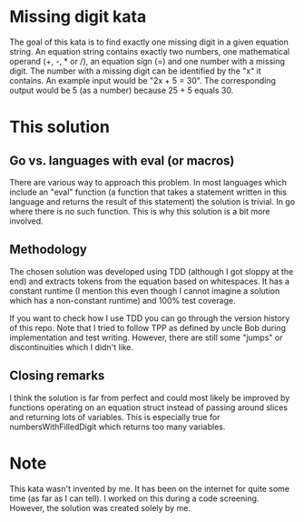 # Missing digit kata

The goal of this kata is to find exactly one missing digit in
a given equation string. An equation string contains exactly
two numbers, one mathematical operand (+, -, * or /), an equation
sign (=) and one number with a missing digit. The number with a
missing digit can be identified by the "x" it contains. An example
input would be "2x + 5 = 30". The corresponding output would be
5 (as a number) because 25 + 5 equals 30.

# This solution

## Go vs. languages with eval (or macros)
There are various way to approach this problem. In most languages
which include an "eval" function (a function that takes a statement written
in this language and returns the result of this statement) the solution is
trivial.
In go where there is no such function. This is why this solution is a bit more involved.

## Methodology
The chosen solution was developed using TDD (although I got sloppy at the end) and extracts
tokens from the equation based on whitespaces.
It has a constant runtime (I mention this even though I cannot imagine a solution which has a
non-constant runtime) and 100% test coverage.

If you want to check how I use TDD you can go through the version history of this repo.
Note that I tried to follow TPP as defined by uncle Bob during implementation and test writing.
However, there are still some "jumps" or discontinuities which I didn't like.

## Closing remarks
I think the solution is far from perfect and could most likely be improved by functions operating
on an equation struct instead of passing around slices and returning lots of variables. This is
especially true for numbersWithFilledDigit which returns too many variables.

# Note
This kata wasn't invented by me. It has been on the internet for quite some time (as far as I can tell).
I worked on this during a code screening. However, the solution was created solely by me.
